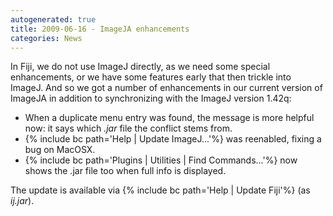 ```yaml
---
autogenerated: true
title: 2009-06-16 - ImageJA enhancements
categories: News
---
```


In Fiji, we do not use ImageJ directly, as we need some special enhancements, or we have some features early that then trickle into ImageJ. And so we got a number of enhancements in our current version of ImageJA in addition to synchronizing with the ImageJ version 1.42q:

-   When a duplicate menu entry was found, the message is more helpful now: it says which *.jar* file the conflict stems from.
-   {% include bc path='Help | Update ImageJ...'%} was reenabled, fixing a bug on MacOSX.
-   {% include bc path='Plugins | Utilities | Find Commands...'%} now shows the .jar file too when full info is displayed.

The update is available via {% include bc path='Help | Update Fiji'%} (as *ij.jar*).


